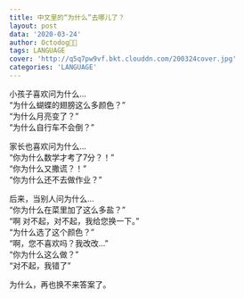 ```yaml
---
title: 中文里的“为什么”去哪儿了？
layout: post
data: '2020-03-24'
author: Octodog🐙🐶
tags: LANGUAGE
cover: 'http://q5q7pw9vf.bkt.clouddn.com/200324cover.jpg'
categories: 'LANGUAGE'
---
```


小孩子喜欢问为什么…
<br/>
“为什么蝴蝶的翅膀这么多颜色？”
<br/>
“为什么月亮变了？”
<br/>
“为什么自行车不会倒？”
<br/>

家长也喜欢问为什么…
<br/>
“你为什么数学才考了7分？！”
<br/>
“你为什么又撒谎？！”
<br/>
“你为什么还不去做作业？”
<br/>

后来，当别人问为什么…
<br/>
“你为什么在菜里加了这么多盐？”
<br/>
“啊 对不起，对不起，我给您换一下。”
<br/>
“为什么选了这个颜色？”
<br/>
“啊，您不喜欢吗？我改改…”
<br/>
“你为什么这么做？”
<br/>
“对不起，我错了”
<br/>

为什么，再也换不来答案了。
